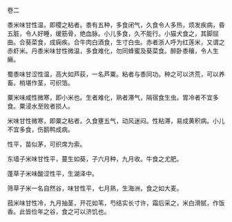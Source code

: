 卷二

黍米味甘性温，即稷之粘者。黍有五种，多食闭气，久食令人多热，烦发疾病，昏五脏，令人好睡，缓筋骨，绝血脉。小儿多食，久不能行。小猫犬食之，其脚屈曲。合葵菜食，成痫疾。合牛肉白酒食，生寸白虫。赤者浙人呼为红莲米，又谓之赤虾米。丹黍米味甘性微温，多食难化，勿同蜂蜜及葵菜食。醉卧黍穰，令人生癞。

蜀黍味甘涩性温，高大如芦荻，一名芦粟。粘者与黍同功。种之可以济荒，可以养畜。梢堪作茎，可织箔。

粟米味咸性微寒，即小米也。生者难化，熟者滞气，隔宿食生虫。胃冷者不宜多食。粟浸水至败者损人。

米味甘性微寒，即粟之粘者。久食壅五气，动风迷闷。性粘滞，易成黄积病。小儿不宜多食，伤鹅鸭成病。

性平，苗似茅，可织席为索。

东墙子米味甘性平，蔓生如葵，子六月种，九月收。牛食之尤肥。

蓬草子米味酸涩性平，生湖泽中。

筛草子米一名自然谷，味甘性平，七月熟，生海洲，食之如大麦。

菰米味甘性冷，九月抽茎，开花如苇，芍结实长寸许，霜后采之，米白滑腻，作饭香。此皆俭年之谷，食之可以济饥也。